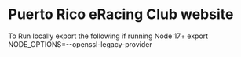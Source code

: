 # Puerto Rico eRacing Club website
To Run locally export the following if running Node 17+
export NODE_OPTIONS=--openssl-legacy-provider